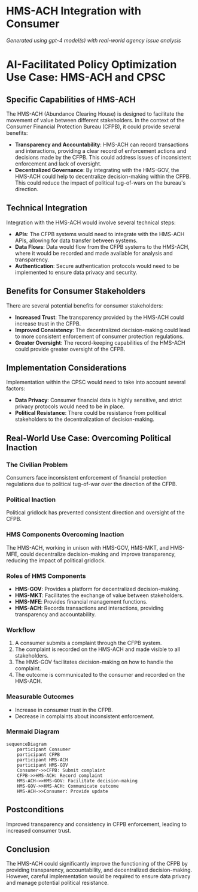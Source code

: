 # HMS-ACH Integration with Consumer

*Generated using gpt-4 model(s) with real-world agency issue analysis*

# AI-Facilitated Policy Optimization Use Case: HMS-ACH and CPSC

## Specific Capabilities of HMS-ACH

The HMS-ACH (Abundance Clearing House) is designed to facilitate the movement of value between different stakeholders. In the context of the Consumer Financial Protection Bureau (CFPB), it could provide several benefits:

- **Transparency and Accountability**: HMS-ACH can record transactions and interactions, providing a clear record of enforcement actions and decisions made by the CFPB. This could address issues of inconsistent enforcement and lack of oversight.
- **Decentralized Governance**: By integrating with the HMS-GOV, the HMS-ACH could help to decentralize decision-making within the CFPB. This could reduce the impact of political tug-of-wars on the bureau's direction.

## Technical Integration

Integration with the HMS-ACH would involve several technical steps:

- **APIs**: The CFPB systems would need to integrate with the HMS-ACH APIs, allowing for data transfer between systems.
- **Data Flows**: Data would flow from the CFPB systems to the HMS-ACH, where it would be recorded and made available for analysis and transparency.
- **Authentication**: Secure authentication protocols would need to be implemented to ensure data privacy and security.

## Benefits for Consumer Stakeholders

There are several potential benefits for consumer stakeholders:

- **Increased Trust**: The transparency provided by the HMS-ACH could increase trust in the CFPB.
- **Improved Consistency**: The decentralized decision-making could lead to more consistent enforcement of consumer protection regulations.
- **Greater Oversight**: The record-keeping capabilities of the HMS-ACH could provide greater oversight of the CFPB.

## Implementation Considerations

Implementation within the CPSC would need to take into account several factors:

- **Data Privacy**: Consumer financial data is highly sensitive, and strict privacy protocols would need to be in place.
- **Political Resistance**: There could be resistance from political stakeholders to the decentralization of decision-making.

## Real-World Use Case: Overcoming Political Inaction

### The Civilian Problem

Consumers face inconsistent enforcement of financial protection regulations due to political tug-of-war over the direction of the CFPB.

### Political Inaction

Political gridlock has prevented consistent direction and oversight of the CFPB.

### HMS Components Overcoming Inaction

The HMS-ACH, working in unison with HMS-GOV, HMS-MKT, and HMS-MFE, could decentralize decision-making and improve transparency, reducing the impact of political gridlock.

### Roles of HMS Components

- **HMS-GOV**: Provides a platform for decentralized decision-making.
- **HMS-MKT**: Facilitates the exchange of value between stakeholders.
- **HMS-MFE**: Provides financial management functions.
- **HMS-ACH**: Records transactions and interactions, providing transparency and accountability.

### Workflow

1. A consumer submits a complaint through the CFPB system.
2. The complaint is recorded on the HMS-ACH and made visible to all stakeholders.
3. The HMS-GOV facilitates decision-making on how to handle the complaint.
4. The outcome is communicated to the consumer and recorded on the HMS-ACH.

### Measurable Outcomes

- Increase in consumer trust in the CFPB.
- Decrease in complaints about inconsistent enforcement.

### Mermaid Diagram

```mermaid
sequenceDiagram
    participant Consumer
    participant CFPB
    participant HMS-ACH
    participant HMS-GOV
    Consumer->>CFPB: Submit complaint
    CFPB->>HMS-ACH: Record complaint
    HMS-ACH->>HMS-GOV: Facilitate decision-making
    HMS-GOV->>HMS-ACH: Communicate outcome
    HMS-ACH->>Consumer: Provide update
```

## Postconditions

Improved transparency and consistency in CFPB enforcement, leading to increased consumer trust.

## Conclusion

The HMS-ACH could significantly improve the functioning of the CFPB by providing transparency, accountability, and decentralized decision-making. However, careful implementation would be required to ensure data privacy and manage potential political resistance.